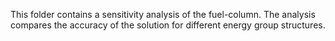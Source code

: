 This folder contains a sensitivity analysis of the fuel-column.
The analysis compares the accuracy of the solution for different energy group structures.